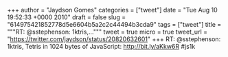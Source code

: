 
+++
author = "Jaydson Gomes"
categories = ["tweet"]
date = "Tue Aug 10 19:52:33 +0000 2010"
draft = false
slug = "614975421852778d5e6604b5a2c2c44494b3cda9"
tags = ["tweet"]
title = """RT: @sstephenson: 1ktris,..."""
tweet = true
micro = true
tweet_url = "https://twitter.com/jaydson/status/20820632601"
+++
RT: @sstephenson: 1ktris, Tetris in 1024 bytes of JavaScript: http://bit.ly/aKkw6R #js1k
